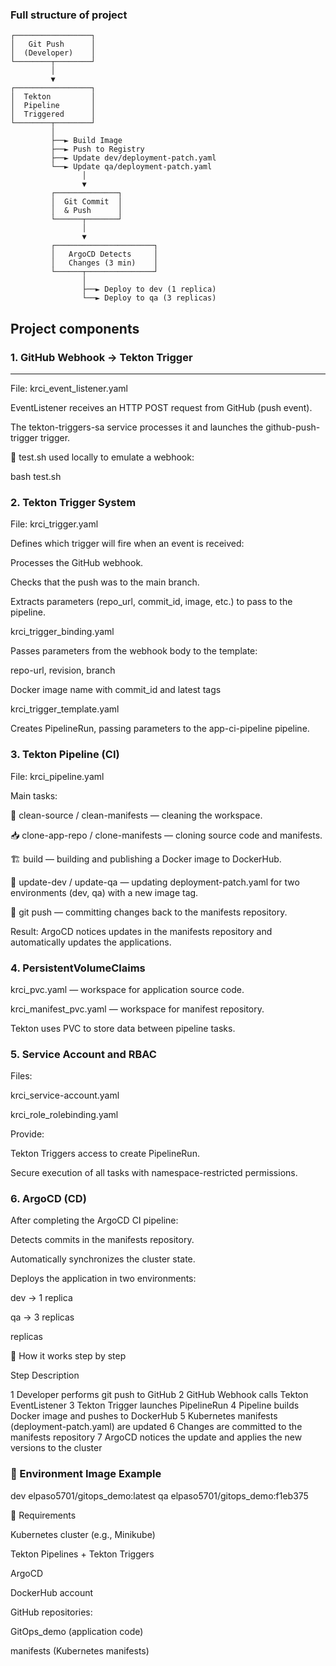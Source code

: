 ### Full structure of project

```
┌─────────────────┐
│   Git Push      │
│  (Developer)    │
└────────┬────────┘
         │
         ▼
┌─────────────────┐
│  Tekton         │
│  Pipeline       │
│  Triggered      │
└────────┬────────┘
         │
         ├──► Build Image
         ├──► Push to Registry
         ├──► Update dev/deployment-patch.yaml
         └──► Update qa/deployment-patch.yaml
                │
                ▼
         ┌──────────────┐
         │  Git Commit  │
         │  & Push      │
         └──────┬───────┘
                │
                ▼
         ┌──────────────────────┐
         │   ArgoCD Detects     │
         │   Changes (3 min)    │
         └──────┬───────────────┘
                │
                ├──► Deploy to dev (1 replica)
                └──► Deploy to qa (3 replicas)
```

## Project components 
### 1. GitHub Webhook → Tekton Trigger

***

File: krci_event_listener.yaml

EventListener receives an HTTP POST request from GitHub (push event).

The tekton-triggers-sa service processes it and launches the github-push-trigger trigger.

📜 test.sh used locally to emulate a webhook:

bash test.sh

### 2. Tekton Trigger System

File: krci_trigger.yaml

Defines which trigger will fire when an event is received:

Processes the GitHub webhook.

Checks that the push was to the main branch.

Extracts parameters (repo_url, commit_id, image, etc.) to pass to the pipeline.

krci_trigger_binding.yaml

Passes parameters from the webhook body to the template:

repo-url, revision, branch

Docker image name with commit_id and latest tags

krci_trigger_template.yaml

Creates PipelineRun, passing parameters to the app-ci-pipeline pipeline.

### 3. Tekton Pipeline (CI)

File: krci_pipeline.yaml

Main tasks:

🧹 clean-source / clean-manifests — cleaning the workspace.

📥 clone-app-repo / clone-manifests — cloning source code and manifests.

🏗️ build — building and publishing a Docker image to DockerHub.

🧩 update-dev / update-qa — updating deployment-patch.yaml for two environments (dev, qa) with a new image tag.

🔁 git push — committing changes back to the manifests repository.

Result:
ArgoCD notices updates in the manifests repository and automatically updates the applications.

### 4. PersistentVolumeClaims

krci_pvc.yaml — workspace for application source code.

krci_manifest_pvc.yaml — workspace for manifest repository.

Tekton uses PVC to store data between pipeline tasks.

### 5. Service Account and RBAC

Files:

krci_service-account.yaml

krci_role_rolebinding.yaml

Provide:

Tekton Triggers access to create PipelineRun.

Secure execution of all tasks with namespace-restricted permissions.

### 6. ArgoCD (CD)

After completing the ArgoCD CI pipeline:

Detects commits in the manifests repository.

Automatically synchronizes the cluster state.

Deploys the application in two environments:

dev → 1 replica

qa → 3 replicas

replicas

🧠 How it works step by step

Step    Description

1    Developer performs git push to GitHub
2    GitHub Webhook calls Tekton EventListener
3    Tekton Trigger launches PipelineRun
4    Pipeline builds Docker image and pushes to DockerHub
5	 Kubernetes manifests (deployment-patch.yaml) are updated
6    Changes are committed to the manifests repository
7    ArgoCD notices the update and applies the new versions to the cluster

### 🐳 Environment	Image Example

dev	elpaso5701/gitops_demo:latest
qa	elpaso5701/gitops_demo:f1eb375

🧰 Requirements

Kubernetes cluster (e.g., Minikube)

Tekton Pipelines + Tekton Triggers

ArgoCD

DockerHub account

GitHub repositories:

GitOps_demo (application code)

manifests (Kubernetes manifests)